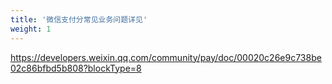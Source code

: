```yaml
---
title: '微信支付分常见业务问题详见'
weight: 1
---
```


https://developers.weixin.qq.com/community/pay/doc/00020c26e9c738be02c86bfbd5b808?blockType=8
